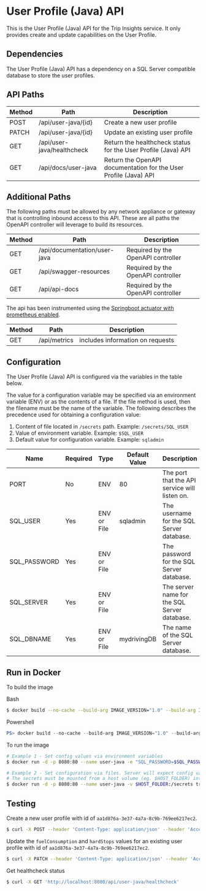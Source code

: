 # User Profile (Java) API

This is the User Profile (Java) API for the Trip Insights service. It only provides create and update capabilities on the User Profile.

## Dependencies

The User Profile (Java) API has a dependency on a SQL Server compatible database to store the user profiles.

## API Paths

| Method  | Path                        |Description                                                       |
|---------|-----------------------------|------------------------------------------------------------------|
| POST    | /api/user-java/{id}         | Create a new user profile                                        |
| PATCH   | /api/user-java/{id}         | Update an existing user profile                                  |
| GET     | /api/user-java/healthcheck  | Return the healthcheck status for the User Profile (Java) API    |
| GET     | /api/docs/user-java         | Return the OpenAPI documentation for the User Profile (Java) API |

## Additional Paths

The following paths must be allowed by any network appliance or gateway that is controlling inbound access to this API. These are all paths the OpenAPI controller will leverage to build its resources.

| Method  | Path                          |Description                            |
|---------|-------------------------------|---------------------------------------|
| GET     | /api/documentation/user-java  | Required by the OpenAPI controller    |
| GET     | /api/swagger-resources        | Required by the OpenAPI controller    |
| GET     | /api/api-docs                 | Required by the OpenAPI controller    |

The api has been instrumented using the [Springboot actuator with prometheus enabled](https://docs.spring.io/spring-boot/docs/current/reference/htmlsingle/#production-ready-metrics-export-prometheus).  

| Method  | Path                          |Description                            |
|---------|-------------------------------|---------------------------------------|
| GET     | /api/metrics                      | includes information on requests    |

## Configuration

The User Profile (Java) API is configured via the variables in the table below.

The value for a configuration variable may be specified via an environment variable (ENV) or as the contents of a file. If the file method is used, then the filename must be the name of the variable. The following describes the precedence used for obtaining a configuration value:

1. Content of file located in `/secrets` path. Example: `/secrets/SQL_USER`
2. Value of environment variable. Example: `$SQL_USER`
3. Default value for configuration variable. Example: `sqladmin`

| Name                 | Required | Type        | Default Value | Description                                   |
|----------------------|----------|-------------|---------------|-----------------------------------------------|
| PORT                 | No       | ENV         | 80            | The port that the API service will listen on. |
| SQL_USER             | Yes      | ENV or File | sqladmin      | The username for the SQL Server database.     |
| SQL_PASSWORD         | Yes      | ENV or File |               | The password for the SQL Server database.     |
| SQL_SERVER           | Yes      | ENV or File |               | The server name for the SQL Server database.  |
| SQL_DBNAME           | Yes      | ENV or File | mydrivingDB   | The name of the SQL Server database.          |

## Run in Docker

To build the image

Bash
```bash
$ docker build --no-cache --build-arg IMAGE_VERSION="1.0" --build-arg IMAGE_CREATE_DATE="`date -u +"%Y-%m-%dT%H:%M:%SZ"`" --build-arg IMAGE_SOURCE_REVISION="`git rev-parse HEAD`" -f Dockerfile -t "tripinsights/user-java:1.0" .
```

Powershell
```powershell
PS> docker build --no-cache --build-arg IMAGE_VERSION="1.0" --build-arg IMAGE_CREATE_DATE="$(Get-Date((Get-Date).ToUniversalTime()) -UFormat '%Y-%m-%dT%H:%M:%SZ')" --build-arg IMAGE_SOURCE_REVISION="$(git rev-parse HEAD)" -f Dockerfile -t "tripinsights/user-java:1.0" .
```

To run the image

```bash
# Example 1 - Set config values via environment variables
$ docker run -d -p 8080:80 --name user-java -e "SQL_PASSWORD=$SQL_PASSWORD" -e "SQL_SERVER=$SQL_SERVER" tripinsights/user-java:1.0

# Example 2 - Set configuration via files. Server will expect config values in files like /secrets/SQL_USER.
# The secrets must be mounted from a host volume (eg. $HOST_FOLDER) into the /secrets container volume.
$ docker run -d -p 8080:80 --name user-java -v $HOST_FOLDER:/secrets tripinsights/user-java:1.0
```

## Testing

Create a new user profile with id of `aa1d876a-3e37-4a7a-8c9b-769ee6217ec2`.

```bash
$ curl -X POST --header 'Content-Type: application/json' --header 'Accept: application/json' -d '{ "createdAt": "2018-08-07", "deleted": false, "firstName": "Hacker","fuelConsumption": 0,"hardAccelerations": 0,"hardStops": 0, "lastName": "Test","maxSpeed": 0,"profilePictureUri": "https://pbs.twimg.com/profile_images/1003946090146693122/IdMjh-FQ_bigger.jpg", "ranking": 0,"rating": 0, "totalDistance": 0, "totalTime": 0, "totalTrips": 0,  "updatedAt": "2018-08-07", "userId": "hacker2" }' 'http://localhost:8080/api/user-java/aa1d876a-3e37-4a7a-8c9b-769ee6217ec2'
```

Update the `fuelConsumption` and `hardStops` values for an existing user profile with id of `aa1d876a-3e37-4a7a-8c9b-769ee6217ec2`.

```bash
$ curl -X PATCH --header 'Content-Type: application/json' --header 'Accept: application/json' -d '{ "fuelConsumption":20, "hardStops":74371 }' 'http://localhost:8080/api/user-java/aa1d876a-3e37-4a7a-8c9b-769ee6217ec2'
```

Get healthcheck status

```bash
$ curl -X GET 'http://localhost:8080/api/user-java/healthcheck'
```